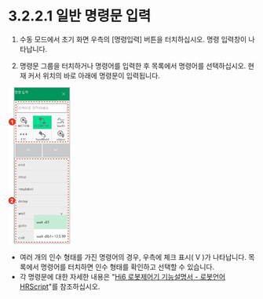 ﻿# 3.2.2.1 일반 명령문 입력

1.	수동 모드에서 초기 화면 우측의 \[명령입력\] 버튼을 터치하십시오. 명령 입력창이 나타납니다.

2.	명령문 그룹을 터치하거나 명령어를 입력한 후 목록에서 명령어를 선택하십시오. 현재 커서 위치의 바로 아래에 명령문이 입력됩니다.

![](../../../_assets/image_47_1.png)

* 여러 개의 인수 형태를 가진 명령어의 경우, 우측에 체크 표시\( V \)가 나타납니다. 목록에서 명령어를 터치하면 인수 형태를 확인하고 선택할 수 있습니다.
* 각 명령문에 대한 자세한 내용은 "[Hi6 로봇제어기 기능설명서 - 로봇언어 HRScript](https://hrbook-hrc.web.app/#/view/doc-hrscript/korean/README)"를 참조하십시오.
